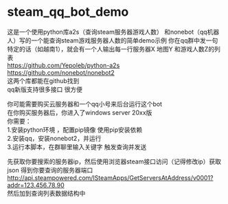 # steam_qq_bot_demo
这是一个使用python库a2s（查询steam服务器游戏人数） 和nonebot（qq机器人）写的一个能查询steam游戏服务器人数的简单demo示例
你在qq群中发一句特定的话（如越南1），就会有一个人输出每一行服务器X 地图Y 和游戏人数Z的列表<br>
https://github.com/Yepoleb/python-a2s <br>
https://github.com/nonebot/nonebot2  <br>
这两个库都能在github找到<br>
qq新版支持很多接口 很方便<br>

你可能需要购买云服务器和一个qq小号来后台运行这个bot<br>
在你购买服务器后，你进入了windows server 20xx版<br>
你需要：<br>
1.安装python环境 ，配置pip镜像 使用pip安装依赖<br>
2.安装qq，安装nonebot2，并运行<br>
3.运行本脚本，在群聊里输入关键字 触发查询并发送<br>

先获取你要搜索的服务器ip，然后使用浏览器steam接口访问（记得修改ip）获取json 得到你要查询的服务器端口<br>
http://api.steampowered.com/ISteamApps/GetServersAtAddress/v0001?addr=123.456.78.90<br>
然后加到查询列表数据结构中<br>


